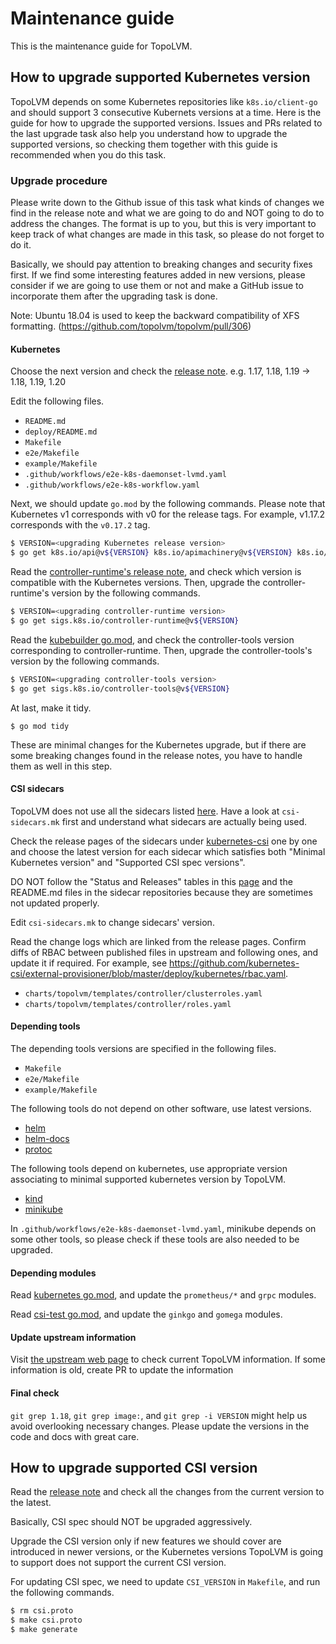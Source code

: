 Maintenance guide
=================

This is the maintenance guide for TopoLVM.

How to upgrade supported Kubernetes version
-------------------------------------------

TopoLVM depends on some Kubernetes repositories like `k8s.io/client-go` and should support 3 consecutive Kubernets versions at a time.
Here is the guide for how to upgrade the supported versions.
Issues and PRs related to the last upgrade task also help you understand how to upgrade the supported versions,
so checking them together with this guide is recommended when you do this task.

### Upgrade procedure

Please write down to the Github issue of this task what kinds of changes we find in the release note and what we are going to do and NOT going to do to address the changes.
The format is up to you, but this is very important to keep track of what changes are made in this task, so please do not forget to do it.

Basically, we should pay attention to breaking changes and security fixes first.
If we find some interesting features added in new versions, please consider if we are going to use them or not and make a GitHub issue to incorporate them after the upgrading task is done.

Note: Ubuntu 18.04 is used to keep the backward compatibility of XFS formatting. (https://github.com/topolvm/topolvm/pull/306)

#### Kubernetes

Choose the next version and check the [release note](https://kubernetes.io/docs/setup/release/notes/). e.g. 1.17, 1.18, 1.19 -> 1.18, 1.19, 1.20

Edit the following files.
- `README.md`
- `deploy/README.md`
- `Makefile`
- `e2e/Makefile`
- `example/Makefile`
- `.github/workflows/e2e-k8s-daemonset-lvmd.yaml`
- `.github/workflows/e2e-k8s-workflow.yaml`

Next, we should update `go.mod` by the following commands.
Please note that Kubernetes v1 corresponds with v0 for the release tags. For example, v1.17.2 corresponds with the `v0.17.2` tag.
```bash
$ VERSION=<upgrading Kubernetes release version>
$ go get k8s.io/api@v${VERSION} k8s.io/apimachinery@v${VERSION} k8s.io/client-go@v${VERSION} k8s.io/mount-utils@v${VERSION}
```

Read the [controller-runtime's release note](https://github.com/kubernetes-sigs/controller-runtime/releases), and check which version is compatible with the Kubernetes versions.
Then, upgrade the controller-runtime's version by the following commands.

```bash
$ VERSION=<upgrading controller-runtime version>
$ go get sigs.k8s.io/controller-runtime@v${VERSION}
```

Read the [kubebuilder go.mod](https://github.com/kubernetes-sigs/kubebuilder/blob/master/go.mod), and check the controller-tools version corresponding to controller-runtime.
Then, upgrade the controller-tools's version by the following commands.

```bash
$ VERSION=<upgrading controller-tools version>
$ go get sigs.k8s.io/controller-tools@v${VERSION}
```

At last, make it tidy.

```
$ go mod tidy
```

These are minimal changes for the Kubernetes upgrade, but if there are some breaking changes found in the release notes, you have to handle them as well in this step.

#### CSI sidecars

TopoLVM does not use all the sidecars listed [here](https://kubernetes-csi.github.io/docs/sidecar-containers.html).
Have a look at `csi-sidecars.mk` first and understand what sidecars are actually being used.

Check the release pages of the sidecars under [kubernetes-csi](https://github.com/kubernetes-csi) one by one and choose the latest version for each sidecar which satisfies both "Minimal Kubernetes version" and "Supported CSI spec versions".

DO NOT follow the "Status and Releases" tables in this [page](https://kubernetes-csi.github.io/docs/sidecar-containers.html) and the README.md files in the sidecar repositories because they are sometimes not updated properly.

Edit `csi-sidecars.mk` to change sidecars' version.

Read the change logs which are linked from the release pages.
Confirm diffs of RBAC between published files in upstream and following ones, and update it if required.
For example, see https://github.com/kubernetes-csi/external-provisioner/blob/master/deploy/kubernetes/rbac.yaml.

- `charts/topolvm/templates/controller/clusterroles.yaml`
- `charts/topolvm/templates/controller/roles.yaml`

#### Depending tools

The depending tools versions are specified in the following files.

- `Makefile`
- `e2e/Makefile`
- `example/Makefile`

The following tools do not depend on other software, use latest versions.

- [helm](https://github.com/helm/helm/releases)
- [helm-docs](github.com/norwoodj/helm-docs/releases)
- [protoc](https://github.com/protocolbuffers/protobuf/releases)

The following tools depend on kubernetes, use appropriate version associating to minimal supported kubernetes version by TopoLVM.

- [kind](https://github.com/kubernetes-sigs/kind/releases)
- [minikube](https://github.com/kubernetes/minikube/releases)

In `.github/workflows/e2e-k8s-daemonset-lvmd.yaml`, minikube depends on some other tools,
so please check if these tools are also needed to be upgraded.

#### Depending modules

Read [kubernetes go.mod](https://github.com/kubernetes/kubernetes/blob/master/go.mod), and update the `prometheus/*` and `grpc` modules.

Read [csi-test go.mod](https://github.com/kubernetes-csi/csi-test/blob/master/go.mod), and update the `ginkgo` and `gomega` modules.

#### Update upstream information

Visit [the upstream web page](https://kubernetes-csi.github.io/docs/drivers.html) to check current TopoLVM information. If some information is old, create PR to update the information

#### Final check

`git grep 1.18`, `git grep image:`, and `git grep -i VERSION` might help us avoid overlooking necessary changes.
Please update the versions in the code and docs with great care.

## How to upgrade supported CSI version

Read the [release note](https://github.com/container-storage-interface/spec/releases) and check all the changes from the current version to the latest.

Basically, CSI spec should NOT be upgraded aggressively.

Upgrade the CSI version only if new features we should cover are introduced in newer versions, or the Kubernetes versions TopoLVM is going to support does not support the current CSI version.

For updating CSI spec, we need to update `CSI_VERSION` in `Makefile`, and run the following commands.

```bash
$ rm csi.proto
$ make csi.proto
$ make generate
```
